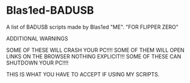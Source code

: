 # Blas1ed-BADUSB
A list of BADUSB scripts made by Blas1ed "ME". "FOR FLIPPER ZERO"


ADDITIONAL WARNINGS

SOME OF THESE WILL CRASH YOUR PC!!!!
SOME OF THEM WILL OPEN LINKS ON THE BROWSER NOTHING EXPLICIT!!!
SOME OF THESE CAN SHUTDOWN YOUR PC!!!!

THIS IS WHAT YOU HAVE TO ACCEPT IF USING MY SCRIPTS.
